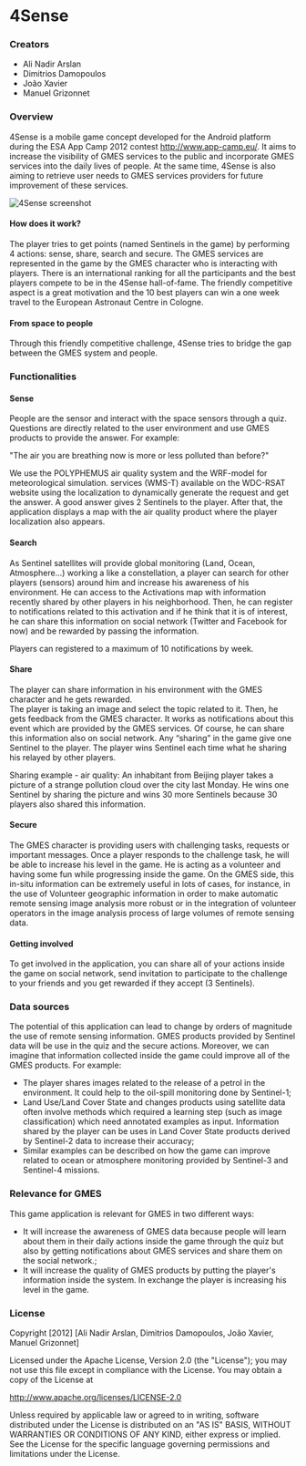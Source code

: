 # 4Sense

### Creators
- Ali Nadir Arslan
- Dimitrios Damopoulos
- João Xavier
- Manuel Grizonnet

### Overview

4Sense is a mobile game concept developed for the Android platform during the ESA App Camp 2012 contest <http://www.app-camp.eu/>.
It aims to increase the visibility of GMES services to the public and incorporate GMES services into the daily lives of people.
At the same time, 4Sense is also aiming to retrieve user needs to GMES services providers for future improvement of these services.

![4Sense screenshot](https://raw.github.com/jcxavier/4Sense/master/res/raw/4sense_ss.png)

#### How does it work?

The player tries to get points (named Sentinels in the game) by performing 4 actions: sense, share, search and secure. The GMES services are represented in the game by the GMES character who is interacting with players.
There is an international ranking for all the participants and the best players compete to be in the 4Sense hall-of-fame. The friendly competitive aspect is a great motivation and the 10 best players can win a one week travel to the European Astronaut Centre in Cologne.

#### From space to people

Through this friendly competitive challenge, 4Sense tries to bridge the gap between the GMES system and people.


### Functionalities

#### Sense
People are the sensor and interact with the space sensors through a quiz. Questions are directly related to the user environment and use GMES products to provide the answer. For example:

"The air you are breathing now is more or less polluted than before?"

We use the POLYPHEMUS air quality system and the WRF-model for meteorological simulation. services (WMS-T) available on the WDC-RSAT website using the localization to dynamically generate the request and get the answer.
A good answer gives 2 Sentinels to the player. After that, the application displays a map with the air quality product where the player localization also appears.

#### Search

As Sentinel satellites will provide global monitoring (Land, Ocean, Atmosphere...) working a like a constellation, a player can search for other players (sensors) around him and increase his awareness of his environment. 
He can access to the Activations map with information recently shared by other players in his neighborhood. Then, he can register to notifications related to this activation and if he think that it is of interest, he can share this information on social network (Twitter and Facebook for now) and be rewarded by passing the information.

Players can registered to a maximum of 10 notifications by week.

#### Share

The player can share information in his environment with the GMES character and he gets rewarded.    
The player is taking an image and select the topic related to it. Then, he gets feedback from the GMES character. It works as notifications about this event which are provided by the GMES services. Of course, he can share this information also on social network. Any “sharing” in the game give one Sentinel to the player. The player wins Sentinel each time what he sharing his relayed by other players. 

Sharing example - air quality:
An inhabitant from Beijing player takes a picture of a strange pollution cloud over the city last Monday.
He wins one Sentinel by sharing the picture and wins 30 more Sentinels because 30 players also shared this information.

#### Secure 

The GMES character is providing users with challenging tasks, requests or important messages. Once a player responds to the challenge task, he will be able to increase his level in the game. He is acting as a volunteer and having some fun while progressing inside the game. 
On the GMES side, this in-situ information can be extremely useful in lots of cases, for instance, in the use of Volunteer geographic information in order to make automatic remote sensing image analysis more robust or in the integration of volunteer operators in the image analysis process of large volumes of remote sensing data.

#### Getting involved

To get involved in the application, you can share all of your actions inside the game on social network, send invitation to participate to the challenge to your friends and you get rewarded if they accept (3 Sentinels).


### Data sources

The potential of this application can lead to change by orders of magnitude the use of remote sensing information. GMES products provided by Sentinel data will be use in the quiz and the secure actions. Moreover, we can imagine that information collected inside the game could improve all of the GMES products. For example:

- The player shares images related to the release of a petrol in the environment. It could help to the oil-spill monitoring done by Sentinel-1;
- Land Use/Land Cover State and changes products using satellite data often involve methods which required a learning step (such as image classification) which need annotated examples as input. Information shared by the player can be uses in Land Cover State products derived by Sentinel-2 data to increase their accuracy;
- Similar examples can be described on how the game can improve related to ocean or atmosphere monitoring provided by Sentinel-3 and Sentinel-4 missions.


### Relevance for GMES

This game application is relevant for GMES in two different ways:

- It will increase the awareness of GMES data because people will learn about them in their daily actions inside the game through the quiz but also by getting notifications about GMES services and share them on the social network.;
- It will increase the quality of GMES products by putting the player's information inside the system. In exchange the player is increasing his level in the game.




### License

Copyright [2012] [Ali Nadir Arslan, Dimitrios Damopoulos, João Xavier, Manuel Grizonnet]

   Licensed under the Apache License, Version 2.0 (the "License");
   you may not use this file except in compliance with the License.
   You may obtain a copy of the License at

   http://www.apache.org/licenses/LICENSE-2.0

   Unless required by applicable law or agreed to in writing, software
   distributed under the License is distributed on an "AS IS" BASIS,
   WITHOUT WARRANTIES OR CONDITIONS OF ANY KIND, either express or implied.
   See the License for the specific language governing permissions and
   limitations under the License.

